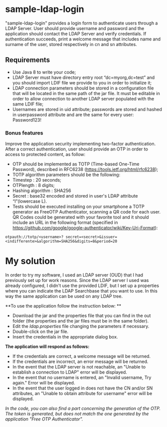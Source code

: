 # sample-ldap-login
"sample-ldap-login" provides a login form to authenticate users through a LDAP Server.
User should provide username and password and the application should contact the LDAP Server and verify credentials. If authentication succeeds, print a welcome message that includes name and surname of the user, stored respectively in cn and sn attributes.

## Requirements

- Use Java 8 to write your code;
- LDAP Server must have directory entry root “dc=myorg,dc=test” and you should import LDIF file we
provide to you in order to initialize it;
- LDAP connection parameters should be stored in a configuration file that will be located in the same path of the jar file. It must be editable in order to allow connection to another LDAP server populated with the same LDIF file;
- Usernames are stored in uid attribute; passwords are stored and hashed in userpassword attribute and are the same for every user: Password123!

### Bonus features
Improve the application security implementing two-factor authentication.
After a correct authentication, user should provide an OTP in order to access to protected content, as follow:
- OTP should be implemented as TOTP (Time-based One-Time Password), described in RFC6238 (https://tools.ietf.org/html/rfc6238);
- TOTP algorithm parameters should be the following:
- Timestep : 20 seconds;
- OTPlength : 8 digits;
- Hashing algorithm : SHA256
- Secret : base32 encoded and stored in user's LDAP attribute “l”(lowercase L).
- Tests should be executed installing on your smartphone a TOTP generator as FreeOTP Authenticator, scanning a QR code for each user. QR Codes could be generated with your favorite tool and it should include an URL in the following format (specified in https://github.com/google/google-authenticator/wiki/Key-Uri-Format):

```
otpauth://totp/<username>? secret=<secret>&issuer=<indifferente>&algorithm=SHA256&digits=8&period=20
```

# My solution

In order to try my software, I used an LDAP server (OUD) that I had previously set up for work reasons.
Since the LDAP server I used was already configured, I didn't use the provided LDIF, but I set up a properties where you can indicate the LDAP Searchbase that you want to use. In this way the same application can be used on any LDAP tree.

**To use the application follow the instruction below: **
- Download the jar and the properties file that you can find in the out folder (the properties and the jar files must be in the same folder).
- Edit the *ldap.properties* file changing the parameters if necessary.
- Double-click on the jar file.
- Insert the credentials in the appropriate dialog box.

**The application will respond as follows:**

- If the credentials are correct, a welcome message will be returned.
- If the credentials are incorrect, an error message will be returned.
- In the event that the LDAP server is not reachable, an "Unable to establish a connection to LDAP" error will be displayed.
- In the event that no username is entered, an "Invalid username, Try again." Error will be displayed.
- In the event that the user logged in does not have the CN and/or SN attributes, an "Unable to obtain attribute for username" error will be displayed.

*In the code, you can also find a part concerning the generation of the OTP.
The token is generated, but does not match the one generated by the application "Free OTP Authenticator".*

